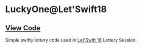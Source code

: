 # LuckyOne@Let'Swift18

## [View Code](Lottery.swift)

Simple swifty lottery code used in [Let'Swift 18](https://letswift.kr) Lottery Session.
